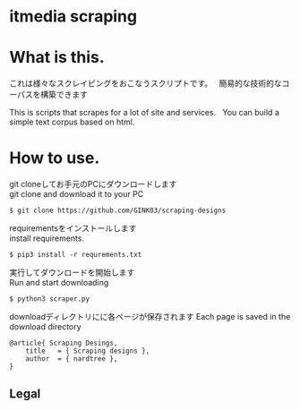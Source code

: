 # itmedia scraping

# What is this.
 これは様々なスクレイピングをおこなうスクリプトです。  
 簡易的な技術的なコーパスを構築できます　
 
 
 This is scripts that scrapes for a lot of site and services.  
 You can build a simple text corpus based on html.  

# How to use.
git cloneしてお手元のPCにダウンロードします  
git clone and download it to your PC  

```console
$ git clone https://github.com/GINK03/scraping-designs
```

requirementsをインストールします  
install requirements.  
```console
$ pip3 install -r requrements.txt
```

実行してダウンロードを開始します  
Run and start downloading
```console
$ python3 scraper.py
```

downloadディレクトリにに各ページが保存されます
Each page is saved in the download directory

```console
@article{ Scraping Desings,
    title   = { Scraping designs },
    author  = { nardtree },
}
```

## Legal 
